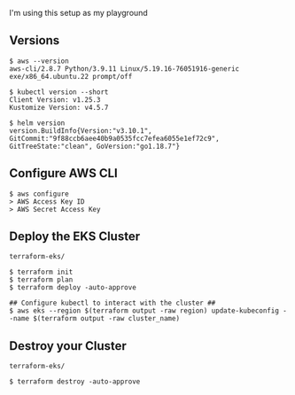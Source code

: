 I'm using this setup as my playground

## Versions
```
$ aws --version
aws-cli/2.8.7 Python/3.9.11 Linux/5.19.16-76051916-generic exe/x86_64.ubuntu.22 prompt/off
```

```
$ kubectl version --short
Client Version: v1.25.3
Kustomize Version: v4.5.7
```

```
$ helm version
version.BuildInfo{Version:"v3.10.1", GitCommit:"9f88ccb6aee40b9a0535fcc7efea6055e1ef72c9", GitTreeState:"clean", GoVersion:"go1.18.7"}
```
## Configure AWS CLI
```
$ aws configure
> AWS Access Key ID
> AWS Secret Access Key
```

## Deploy the EKS Cluster
```
terraform-eks/ 

$ terraform init
$ terraform plan
$ terraform deploy -auto-approve

## Configure kubectl to interact with the cluster ##
$ aws eks --region $(terraform output -raw region) update-kubeconfig --name $(terraform output -raw cluster_name)
```

## Destroy your Cluster
```
terraform-eks/ 

$ terraform destroy -auto-approve
```